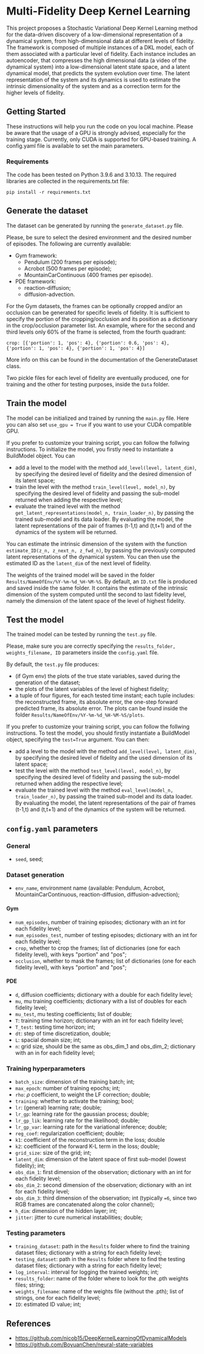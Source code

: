 # Multi-Fidelity Deep Kernel Learning
This project proposes a Stochastic Variational Deep Kernel Learning method for the data-driven discovery of a low-dimensional representation of a dynamical system, from high-dimensional data at different levels of fidelity.
The framework is composed of multiple instances of a DKL model, each of them associated with a particular level of fidelity. Each instance includes an autoencoder, that compresses the high dimensional data (a video of the dynamical system) into a low-dimensional latent state space, and a latent dynamical model, that predicts the system evolution over time. 
The latent representation of the system and its dynamics is used to estimate the intrinsic dimensionality of the system and as a correction term for the higher levels of fidelity.

## Getting Started
These instructions will help you run the code on you local machine. Please be aware that the usage of a GPU is strongly advised, especially for the training stage. Currently, only CUDA is supported for GPU-based training.
A config.yaml file is available to set the main parameters.

### Requirements
The code has been tested on Python 3.9.6 and 3.10.13.
The required libraries are collected in the requirements.txt file:
```
pip install -r requirements.txt
```

## Generate the dataset
The dataset can be generated by running the `generate_dataset.py` file. 

Please, be sure to select the desired environment and the desired number of episodes. The following are currently available:
- Gym framework: 
  - Pendulum (200 frames per episode);
  - Acrobot (500 frames per episode);
  - MountainCarContinuous (400 frames per episode).
- PDE framework:
  - reaction-diffusion;
  - diffusion-advection.

For the Gym datasets, the frames can be optionally cropped and/or an occlusion can be generated for specific levels of fidelity. It is sufficient to specify the portion of the cropping/occlusion and its position as a dictionary in the crop/occlusion parameter list.
An example, where for the second and third levels only 60% of the frame is selected, from the fourth quadrant:
```
crop: [{'portion': 1, 'pos': 4}, {'portion': 0.6, 'pos': 4}, {'portion': 1, 'pos': 4}, {'portion': 1, 'pos': 4}]
```
More info on this can be found in the documentation of the GenerateDataset class.

Two pickle files for each level of fidelity are eventually produced, one for training and the other for testing purposes, inside the `Data` folder.

## Train the model
The model can be initialized and trained by running the `main.py` file. Here you can also set `use_gpu = True` if you want to use your CUDA compatible GPU.

If you prefer to customize your training script, you can follow the follwing instructions.
To initialize the model, you firstly need to instantiate a BuildModel object.
You can 
- add a level to the model with the method `add_level(level, latent_dim)`, by specifying the desired level of fidelity and the desired dimension of its latent space;
- train the level with the method `train_level(level, model_n)`, by specifying the desired level of fidelity and passing the sub-model returned when adding the respective level;
- evaluate the trained level with the method `get_latent_representations(model_n, train_loader_n)`, by passing the trained sub-model and its data loader. By evaluating the model, the latent representations of the pair of frames (t-1,t) and (t,t+1) and of the dynamics of the system will be returned.

You can estimate the intrinsic dimension of the system with the function `estimate_ID(z_n, z_next_n, z_fwd_n)`, by passing the previously computed latent representations of the dynamical system.
You can then use the estimated ID as the `latent_dim` of the next level of fidelity.

The weights of the trained model will be saved in the folder `Results/NameOfEnv/%Y-%m-%d_%H-%M-%S`.
By default, an `ID.txt` file is produced and saved inside the same folder. It contains the estimate of the intrinsic dimension of the system computed until the second to last fidelity level, namely the dimension of the latent space of the level of highest fidelity.

## Test the model
The trained model can be tested by running the `test.py` file. 

Please, make sure you are correctly specifying the `results_folder, weights_filename, ID` parameters inside the `config.yaml` file. 

By default, the `test.py` file produces:
- (if Gym env) the plots of the true state variables, saved during the generation of the dataset;
- the plots of the latent variables of the level of highest fidelity;
- a tuple of four figures, for each tested time instant; each tuple includes: the reconstructed frame, its absolute error, the one-step forward predicted frame, its absolute error.
The plots can be found inside the folder `Results/NameOfEnv/%Y-%m-%d_%H-%M-%S/plots`.

If you prefer to customize your training script, you can follow the follwing instructions.
To test the model, you should firstly instantiate a BuildModel object, specifying the `test=True` argument. 
You can then:
- add a level to the model with the method `add_level(level, latent_dim)`, by specifying the desired level of fidelity and the used dimension of its latent space;
- test the level with the method `test_level(level, model_n)`, by specifying the desired level of fidelity and passing the sub-model returned when adding the respective level;
- evaluate the trained level with the method `eval_level(model_n, train_loader_n)`, by passing the trained sub-model and its data loader. By evaluating the model, the latent representations of the pair of frames (t-1,t) and (t,t+1) and of the dynamics of the system will be returned.

## `config.yaml` parameters
### General
- `seed`, seed;

### Dataset generation
- `env_name`, environment name (available: Pendulum, Acrobot, MountainCarContinuous, reaction-diffusion, diffusion-advection);
  
#### Gym
- `num_episodes`, number of training episodes; dictionary with an int for each fidelity level;
- `num_episodes_test`, number of testing episodes; dictionary with an int for each fidelity level;
- `crop`, whether to crop the frames; list of dictionaries (one for each fidelity level), with keys "portion" and "pos";
- `occlusion`, whether to mask the frames; list of dictionaries (one for each fidelity level), with keys "portion" and "pos";

#### PDE
- `d`, diffusion coefficients; dictionary with a double for each fidelity level;
- `mu`, mu training coefficients; dictionary with a list of doubles for each fidelity level;
- `mu_test`, mu testing coefficients; list of double;
- `T`: training time horizon; dictionary with an int for each fidelity level;
- `T_test`: testing time horizon; int;
- `dt`: step of time discretization, double;
- `L`: spacial domain size; int;
- `n`: grid size, should be the same as obs_dim_1 and obs_dim_2; dictionary with an in for each fidelity level;

### Training hyperparameters
- `batch_size`: dimension of the training batch; int;
- `max_epoch`: number of training epochs; int;
- `rho`: $\rho$ coefficient, to weight the LF correction; double;
- `training`: whether to activate the training; bool;
- `lr`: (general) learning rate; double;
- `lr_gp`: learning rate for the gaussian process; double;
- `lr_gp_lik`: learning rate for the likelihood; double;
- `lr_gp_var`: learning rate for the variational inference; double;
- `reg_coef`: regularization coefficient; double;
- `k1`: coefficient of the reconstruction term in the loss; double
- `k2`: coefficient of the forward K-L term in the loss; double;
- `grid_size`: size of the grid; int;
- `latent_dim`: dimension of the latent space of first sub-model (lowest fidelity); int;
- `obs_dim_1`: first dimension of the observation; dictionary with an int for each fidelity level;
- `obs_dim_2`: second dimension of the observation; dictionary with an int for each fidelity level;
- `obs_dim_3`: third dimension of the observation; int (typically `=6`, since two RGB frames are concatenated along the color channel);
- `h_dim`: dimension of the hidden layer; int;
- `jitter`: jitter to cure numerical instabilities; double;

### Testing parameters
- `training_dataset`: path in the `Results` folder where to find the training dataset files; dictionary with a string for each fidelity level;
- `testing_dataset`: path in the `Results` folder where to find the testing dataset files; dictionary with a string for each fidelity level;
- `log_interval`: interval for logging the trained weights; int;
- `results_folder`: name of the folder where to look for the .pth weights files; string;
- `weights_filename`: name of the weights file (without the .pth); list of strings, one for each fidelity level;
- `ID`: estimated ID value; int;


## References
- https://github.com/nicob15/DeepKernelLearningOfDynamicalModels
- https://github.com/BoyuanChen/neural-state-variables